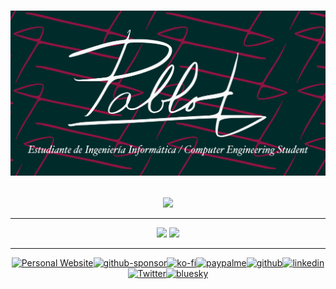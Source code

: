 <h1 align="center">

[![Social Image](./images/Social-Image-Oxi.png)](https://pablopl.dev/)
  
</h1>


<!-- https://github.com/denvercoder1/readme-typing-svg -->
<!--
<h2 align="center">
<a href="https://github.com/TeenBiscuits"><img src="https://readme-typing-svg.demolab.com?font=Fira+Code&duration=4000&pause=1000&color=00913FFF&random=false&width=435&lines=%C2%A1Hola!+%2F+Hello!+%F0%9F%91%8B;Soy+%2F+I+am+Pablo+Portas+L%C3%B3pez+%F0%9F%A4%93;%F0%9F%91%A8%E2%80%8D%F0%9F%8E%93+Estudio+Ingenier%C3%ADa+Inform%C3%A1tica;%F0%9F%91%A8%E2%80%8D%F0%9F%8E%93+A+Computer+Engineering+Student"/></a>
</h1>
-->

<!-- https://github.com/tandpfun/skill-icons -->
<div align="center">
  <a href="https://github.com/TeenBiscuits">
    <img src="https://skillicons.dev/icons?i=git,github,c,java,ocaml,cloudflare,vercel,astro,linux,md" />
  </a>
</div>

***

<!-- https://github.com/anuraghazra/github-readme-stats -->

<div align="center">

<picture>
  <source
    srcset="https://github-readme-stats.vercel.app/api?username=TeenBiscuits&show_icons=true&locale=es&theme=dark&include_all_commits=true"
    media="(prefers-color-scheme: dark), (prefers-color-scheme: no-preference)"
  />
  <source
    srcset="https://github-readme-stats.vercel.app/api?username=TeenBiscuits&show_icons=true&locale=es&include_all_commits=true"
    media="(prefers-color-scheme: light)"
  />
  <img src="https://github-readme-stats.vercel.app/api?username=TeenBiscuits&show_icons=true&locale=es&include_all_commits=true" />
</picture>

<picture>
  <source
    srcset="https://github-readme-stats.vercel.app/api/top-langs/?username=TeenBiscuits&locale=es&layout=compact&theme=dark"
    media="(prefers-color-scheme: dark), (prefers-color-scheme: no-preference)"
  />
  <source
    srcset="https://github-readme-stats.vercel.app/api/top-langs/?username=TeenBiscuits&locale=es&layout=compact"
    media="(prefers-color-scheme: light)"
  />
  <img src="https://github-readme-stats.vercel.app/api/top-langs/?username=TeenBiscuits&locale=es&layout=compact" />
</picture>

</div>

***

<!-- https://github.com/badges/shields -->

<div align="center">
  
  [![Personal Website](https://img.shields.io/badge/website-0055FF?style=for-the-badge&logoColor=white)](https://pablopl.dev/)[![github-sponsor](https://img.shields.io/badge/sponsor-30363D?style=for-the-badge&logo=GitHub-Sponsors&logoColor=#white)](https://github.com/sponsors/TeenBiscuits)[![ko-fi](https://img.shields.io/badge/Ko--fi-F16061?style=for-the-badge&logo=ko-fi&logoColor=white)](https://ko-fi.com/T6T0TSIKT)[![paypalme](https://img.shields.io/badge/PayPal-00457C?style=for-the-badge&logo=paypal&logoColor=white)](https://paypal.me/pabloportaslopez)[![github](https://img.shields.io/badge/GitHub-100000?style=for-the-badge&logo=github&logoColor=white)](https://github.com/TeenBiscuits)[![linkedin](https://img.shields.io/badge/LinkedIn-0077B5?style=for-the-badge&logo=linkedin&logoColor=white)](https://www.linkedin.com/in/pabloportaslopez)[![Twitter](https://img.shields.io/badge/Twitter-000000?style=for-the-badge&logo=x&logoColor=white)](https://twitter.com/PabloPortasL)[![bluesky](https://img.shields.io/badge/bluesky-0285FF?style=for-the-badge&logo=bluesky&logoColor=white)](https://bsky.app/profile/pablopl.dev)
  
</div>

